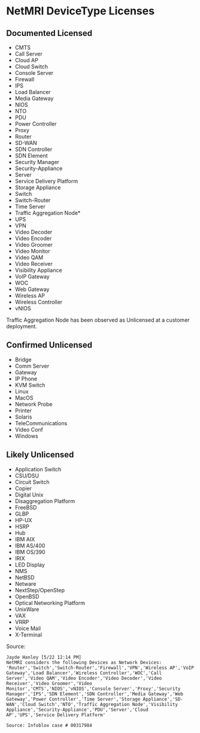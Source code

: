 # NetMRI DeviceType Licenses

## Documented Licensed
* CMTS
* Call Server
* Cloud AP
* Cloud Switch
* Console Server
* Firewall
* IPS
* Load Balancer
* Media Gateway
* NIOS
* NTO
* PDU
* Power Controller
* Proxy
* Router
* SD-WAN
* SDN Controller
* SDN Element
* Security Manager
* Security-Appliance
* Server
* Service Delivery Platform
* Storage Appliance
* Switch
* Switch-Router
* Time Server
* Traffic Aggregation Node*
* UPS
* VPN
* Video Decoder
* Video Encoder
* Video Groomer
* Video Monitor
* Video QAM
* Video Receiver
* Visibility Appliance
* VoIP Gateway
* WOC
* Web Gateway
* Wireless AP
* Wireless Controller
* vNIOS

Traffic Aggregation Node has been observed as Unlicensed at a customer deployment.

## Confirmed Unlicensed
* Bridge
* Comm Server
* Gateway
* IP Phone
* KVM Switch
* Linux
* MacOS
* Network Probe
* Printer
* Solaris
* TeleCommunications
* Video Conf
* Windows

## Likely Unlicensed
* Application Switch
* CSU/DSU
* Circuit Switch
* Copier
* Digital Unix
* Disaggregation Platform
* FreeBSD
* GLBP
* HP-UX
* HSRP
* Hub
* IBM AIX
* IBM AS/400
* IBM OS/390
* IRIX
* LED Display
* NMS
* NetBSD
* Netware
* NextStep/OpenStep
* OpenBSD
* Optical Networking Platform
* UnixWare
* VAX
* VRRP
* Voice Mail
* X-Terminal


Source:
```
Jayde Hanley [5/22 12:14 PM]
NetMRI considers the following Devices as Network Devices:  'Router','Switch','Switch-Router','Firewall','VPN','Wireless AP','VoIP Gateway','Load Balancer','Wireless Controller','WOC','Call Server','Video QAM','Video Encoder','Video Decoder','Video Receiver','Video Groomer','Video Monitor','CMTS','NIOS','vNIOS','Console Server','Proxy','Security Manager','IPS','SDN Element','SDN Controller','Media Gateway','Web Gateway','Power Controller','Time Server','Storage Appliance','SD-WAN','Cloud Switch','NTO','Traffic Aggregation Node','Visibility Appliance','Security-Appliance','PDU','Server','Cloud AP','UPS','Service Delivery Platform'

Source: Infoblox case # 00317984
 ```
